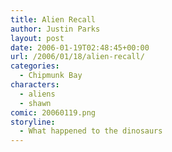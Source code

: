 ```yaml
---
title: Alien Recall
author: Justin Parks
layout: post
date: 2006-01-19T02:48:45+00:00
url: /2006/01/18/alien-recall/
categories:
  - Chipmunk Bay
characters:
  - aliens
  - shawn
comic: 20060119.png 
storyline:
  - What happened to the dinosaurs
---
```

